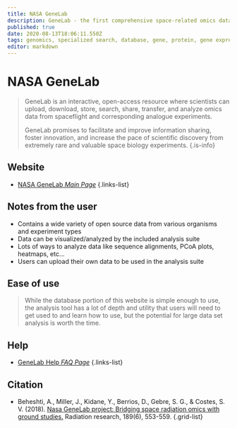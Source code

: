 ```yaml
---
title: NASA GeneLab
description: GeneLab - the first comprehensive space-related omics database
published: true
date: 2020-08-13T18:06:11.550Z
tags: genomics, specialized search, database, gene, protein, gene expression, proteomics, analysis tool, open source
editor: markdown
---
```


# NASA GeneLab

> GeneLab is an interactive, open-access resource where scientists can upload, download, store, search, share, transfer, and analyze omics data from spaceflight and corresponding analogue experiments.
>
> GeneLab promises to facilitate and improve information sharing, foster innovation, and increase the pace of scientific discovery from extremely rare and valuable space biology experiments.
{.is-info}

 

## Website 

- [NASA GeneLab *Main Page*](https://genelab.nasa.gov/)
 {.links-list}

## Notes from the user
 - Contains a wide variety of open source data from various organisms and experiment types
 - Data can be visualized/analyzed by the included analysis suite
 - Lots of ways to analyze data like sequence alignments, PCoA plots, heatmaps, etc...
 - Users can upload their own data to be used in the analysis suite
 
## Ease of use
> While the database portion of this website is simple enough to use, the analysis tool has a lot of depth and utility that users will need to get used to and learn how to use, but the potential for large data set analysis is worth the time.


## Help

- [GeneLab Help *FAQ Page*](https://genelab.nasa.gov/faq)
{.links-list}


## Citation 

- Beheshti, A., Miller, J., Kidane, Y., Berrios, D., Gebre, S. G., & Costes, S. V. (2018). [Nasa GeneLab project: Bridging space radiation omics with ground studies.](https://meridian.allenpress.com/radiation-research/article/189/6/553/150286/NASA-GeneLab-Project-Bridging-Space-Radiation) Radiation research, 189(6), 553-559.
{.grid-list}
